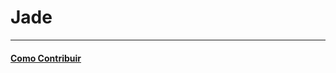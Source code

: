 # Jade

---

#### [Como Contribuir](https://github.com/cerebrobr/cerebro/blob/master/README.md#como-contribuir)
